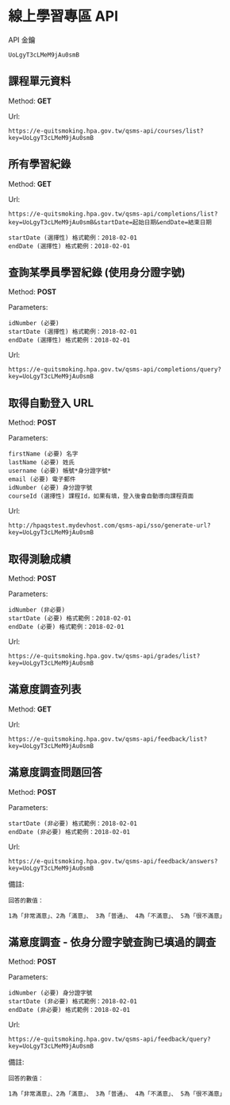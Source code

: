 # 線上學習專區 API

API 金鑰

```
UoLgyT3cLMeM9jAu0smB
```

## 課程單元資料

Method: **GET**

Url:

```
https://e-quitsmoking.hpa.gov.tw/qsms-api/courses/list?key=UoLgyT3cLMeM9jAu0smB
```

## 所有學習紀錄

Method: **GET**

Url:

```
https://e-quitsmoking.hpa.gov.tw/qsms-api/completions/list?key=UoLgyT3cLMeM9jAu0smB&startDate=起始日期&endDate=結束日期

startDate (選擇性) 格式範例：2018-02-01
endDate (選擇性) 格式範例：2018-02-01
```

## 查詢某學員學習紀錄 (使用身分證字號)

Method: **POST**

Parameters:

```
idNumber (必要)
startDate (選擇性) 格式範例：2018-02-01
endDate (選擇性) 格式範例：2018-02-01
```

Url:

```
https://e-quitsmoking.hpa.gov.tw/qsms-api/completions/query?key=UoLgyT3cLMeM9jAu0smB
```

## 取得自動登入 URL

Method: **POST**

Parameters:

```
firstName (必要) 名字
lastName (必要) 姓氏
username (必要) 帳號*身分證字號*
email (必要) 電子郵件
idNumber (必要) 身分證字號
courseId (選擇性) 課程Id，如果有填，登入後會自動導向課程頁面
```

Url:

```
http://hpaqstest.mydevhost.com/qsms-api/sso/generate-url?key=UoLgyT3cLMeM9jAu0smB
```

## 取得測驗成績

Method: **POST**

Parameters:

```
idNumber (非必要)
startDate (必要) 格式範例：2018-02-01
endDate (必要) 格式範例：2018-02-01
```

Url:

```
https://e-quitsmoking.hpa.gov.tw/qsms-api/grades/list?key=UoLgyT3cLMeM9jAu0smB
```

## 滿意度調查列表

Method: **GET**

Url:

```
https://e-quitsmoking.hpa.gov.tw/qsms-api/feedback/list?key=UoLgyT3cLMeM9jAu0smB
```

## 滿意度調查問題回答

Method: **POST**

Parameters:

```
startDate (非必要) 格式範例：2018-02-01
endDate (非必要) 格式範例：2018-02-01
```

Url:

```
https://e-quitsmoking.hpa.gov.tw/qsms-api/feedback/answers?key=UoLgyT3cLMeM9jAu0smB
```

備註:

```
回答的數值：

1為「非常滿意」、2為「滿意」、 3為「普通」、 4為「不滿意」、 5為「很不滿意」
```

## 滿意度調查 - 依身分證字號查詢已填過的調查

Method: **POST**

Parameters:

```
idNumber (必要) 身分證字號
startDate (非必要) 格式範例：2018-02-01
endDate (非必要) 格式範例：2018-02-01
```

Url:

```
https://e-quitsmoking.hpa.gov.tw/qsms-api/feedback/query?key=UoLgyT3cLMeM9jAu0smB
```

備註:

```
回答的數值：

1為「非常滿意」、2為「滿意」、 3為「普通」、 4為「不滿意」、 5為「很不滿意」
```
